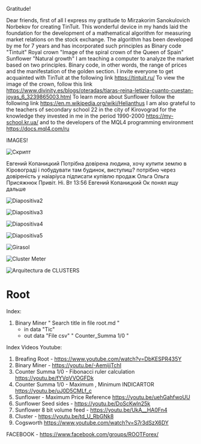 Gratitude!

Dear friends, first of all I express my gratitude to Mirzakorim Sanokulovich Norbekov for creating TinTuit. This wonderful device in my hands laid the foundation for the development of a mathematical algorithm for measuring market relations on the stock exchange. The algorithm has been developed by me for 7 years and has incorporated such principles as Binary code "Tintuit"
Royal crown "Image of the spiral crown of the Queen of Spain"
Sunflower "Natural growth"
I am teaching a computer to analyze the market based on two principles. Binary code, in other words, the range of prices and the manifestation of the golden section.
I invite everyone to get acquainted with TinTuit at the following link https://tintuit.ru/
To view the image of the crown, follow this link https://www.divinity.es/blogs/oteradas/tiaras-reina-letizia-cuanto-cuestan-joyas_6_3239865003.html
To learn more about Sunflower follow the following link https://en.m.wikipedia.org/wiki/Helianthus
I am also grateful to the teachers of secondary school 22 in the city of Kirovograd for the knowledge they invested in me in the period 1990-2000 https://my-school.kr.ua/ 
and to the developers of the MQL4 programming environment https://docs.mql4.com/ru

IMAGES!

![Скрипт](https://user-images.githubusercontent.com/60549361/129349476-c919b3b2-c0fe-4e92-97c5-38d0d4cf09dd.png)

Евгений Копаницкий
Потрібна довірена людина, хочу купити землю в Кіровограді і побудувати там будинок, виступиш? потрібно через довіреність у наіаріуса підписати купівлю продаж
Ольга
Ольга Присяжнюк
Привіт. Ні. 
Вт 13:56
Евгений Копаницкий
Ок понял ищу дальше

![Diapositiva2](https://user-images.githubusercontent.com/60549361/129445484-539e4546-01a4-4bff-a6d6-151183d7f889.PNG)

![Diapositiva3](https://user-images.githubusercontent.com/60549361/129445492-dc37d052-27e8-4716-a667-e9a0995a08da.PNG)

![Diapositiva4](https://user-images.githubusercontent.com/60549361/129449236-15c19d53-33e5-432c-ad43-ae800e9a45ba.PNG)

![Diapositiva5](https://user-images.githubusercontent.com/60549361/129449239-76c48525-39dd-453d-8852-926ea16a4d9b.PNG)

![Girasol](https://user-images.githubusercontent.com/60549361/158072512-a1919ef1-3226-4fb2-8e0a-56c2d1466b35.png)


![Cluster Meter](https://github.com/Yevheniy83/Root/assets/60549361/c5bea2f2-5a1b-4946-960c-ae29c4643aee)


![Arquitectura de CLUSTERS](https://github.com/Yevheniy83/Root/assets/60549361/08d66941-5cc0-4cc5-a00f-f74abe19009d)


# Root

Index:
1. Binary Miner " Search title in file root.md "
   * in data "Tic"
   * out data "File csv" " Counter_Summa 1/0 "

Index Videos Youtube:
1. Breafing Root - https://www.youtube.com/watch?v=DbKESPR435Y 
2. Binary Miner - https://youtu.be/-AemijjTchI
3. Counter Summa 1/0 - Fibonacci ruler calculation https://youtu.be/fYVqVVOGFDk
4. Counter Summa 1/0 - Maximum , Minimum INDICARTOR https://youtu.be/uJ0D5CMLf_c
5. Sunflower - Maximum Price Reference https://youtu.be/uehGahfwoUU
6. Sunflower Seed sides - https://youtu.be/DoScKwln25k
7. Sunflower 8 bit volume feed - https://youtu.be/UkA__HA0Fn4
8. Cluster - https://youtu.be/td_U_RbGNk8
9. Cogsworth https://www.youtube.com/watch?v=S7r3dSzX6DY
    
FACEBOOK - https://www.facebook.com/groups/ROOTForex/
